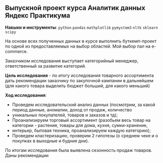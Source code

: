 ## Выпускной проект курса Аналитик данных Яндекс Практикума

**Навыки и инструменты**: `python` `pandas` `mathplotlib` `pymystem3` `nltk` `sklearn` `scipy` 

На основе всех полученных данных в курсе выполнить буткемп-проект по одной из предоставляемых на выбор областей.
Мой выбор пал на e-commerce. 

Заказчиком исследования выступает категорийный менеджер, ответственный за развитие категорий.

**Цель исследования** - по итогу исследования товарного ассортимента дать рекомендации заказчику по закупочной 
кампании в дальнейшем (для какого товара выделить бюджет больший, для какого меньший)

**Ход исследования**:
- Проведем исследовательский анализ данных (посмотрим, за какой период данные, аномалии, доход от продаж, количество 
- уникальных покупателей, товаров и заказов и тд);
- Проанализируем торговый ассортимент (разобьем весь товар на категории - растения, товары для дома, кухня, сумки-хранение, 
- интерьер, бытовая техника, проанализируем каждую категорию);
- Проведем кластеризацию, проверим 2 гипотезы (о среднем чеке и о покупках в выходные и будние дни).

По итогам исследования была выявлена сезонность продаж товаров. Даны рекомендации
